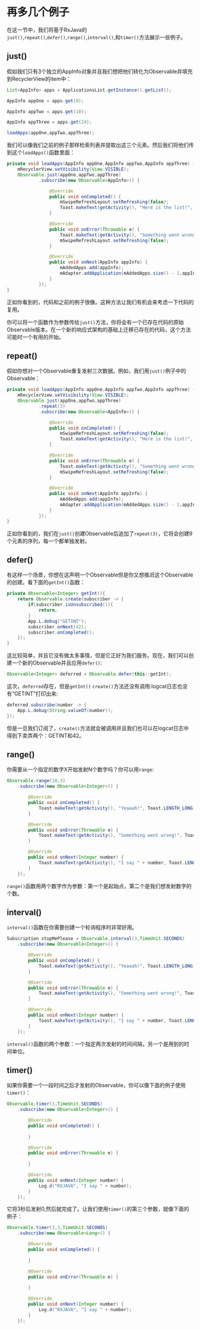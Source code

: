 # 再多几个例子

在这一节中，我们将基于RxJava的`just()`,`repeat()`,`defer()`,`range()`,`interval()`,和`timer()`方法展示一些例子。

## just()

假如我们只有3个独立的AppInfo对象并且我们想把他们转化为Observable并填充到RecyclerView的item中：
```java
List<AppInfo> apps = ApplicationsList.getInstance().getList();

AppInfo appOne = apps.get(0);

AppInfo appTwo = apps.get(10);

AppInfo appThree = apps.get(24);

loadApps(appOne,appTwo,appThree);

```

我们可以像我们之前的例子那样检索列表并提取出这三个元素。然后我们将他们传到这个`loadApps()`函数里面：
```java
private void loadApps(AppInfo appOne,AppInfo appTwo,AppInfo appThree) {
    mRecyclerView.setVisibility(View.VISIBLE);
    Observable.just(appOne,appTwo,appThree)
            .subscribe(new Observable<AppInfo>() {

                @Override
                public void onCompleted() {
                    mSwipeRefreshLayout.setRefreshing(false);
                    Toast.makeText(getActivity(), "Here is the list!", Toast.LENGTH_LONG).show();
                }

                @Override
                public void onError(Throwable e) {
                    Toast.makeText(getActivity(), "Something went wrong!", Toast.LENGTH_SHORT).show();
                    mSwipeRefreshLayout.setRefreshing(false);
                }

                @Override
                public void onNext(AppInfo appInfo) {
                    mAddedApps.add(appInfo); 
                    mAdapter.addApplication(mAddedApps.size() - 1,appInfo);
                }
            });
}
```

正如你看到的，代码和之前的例子很像。这种方法让我们有机会来考虑一下代码的复用。

你可以将一个函数作为参数传给`just()`方法，你将会有一个已存在代码的原始Observable版本。在一个新的响应式架构的基础上迁移已存在的代码，这个方法可能时一个有用的开始。


## repeat()

假如你想对一个Observable重复发射三次数据。例如，我们用`just()`例子中的Observable：

```java
private void loadApps(AppInfo appOne,AppInfo appTwo,AppInfo appThree) {
    mRecyclerView.setVisibility(View.VISIBLE);
    Observable.just(appOne,appTwo,appThree)
            .repeat(3)
            .subscribe(new Observable<AppInfo>() {

                @Override
                public void onCompleted() {
                    mSwipeRefreshLayout.setRefreshing(false);
                    Toast.makeText(getActivity(), "Here is the list!", Toast.LENGTH_LONG).show();
                }

                @Override
                public void onError(Throwable e) {
                    Toast.makeText(getActivity(), "Something went wrong!", Toast.LENGTH_SHORT).show();
                    mSwipeRefreshLayout.setRefreshing(false);
                }

                @Override
                public void onNext(AppInfo appInfo) {
                    mAddedApps.add(appInfo); 
                    mAdapter.addApplication(mAddedApps.size() - 1,appInfo);
                }
            });
}
```
正如你看到的，我们在`just()`创建Observable后追加了`repeat(3)`，它将会创建9个元素的序列，每一个都单独发射。

## defer()

有这样一个场景，你想在这声明一个Observable但是你又想推迟这个Observable的创建。看下面的`getInt()`函数：
```java
private Observable<Integer> getInt(){
    return Observable.create(subscriber -> {
        if(subscriber.isUnsubscribed()){
            return;
        }
        App.L.debug("GETINT");
        subscriber.onNext(42);
        subscriber.onCompleted();
    });
}
```

这比较简单，并且它没有做太多事情，但是它正好为我们服务。现在，我们可以创建一个新的Observable并且应用`defer()`:

```java
Observable<Integer> deferred = Observable.defer(this::getInt);
```
这次，`deferred`存在，但是`getInt()` `create()`方法还没有调用:logcat日志也没有“GETINT”打印出来:

```java
deferred.subscribe(number -> {
    App.L.debug(String.valueOf(number));
});
```
但是一旦我们订阅了，`create()`方法就会被调用并且我们也可以在logcat日志中得到下卖弄两个：GETINT和42。

## range()

你需要从一个指定的数字X开始发射N个数字吗？你可以用`range`:
```java
Observable.range(10,3)
    .subscribe(new Observable<Integer>() {

        @Override
        public void onCompleted() {
            Toast.makeText(getActivity(), "Yeaaah!", Toast.LENGTH_LONG).show();
        }

        @Override
        public void onError(Throwable e) {
            Toast.makeText(getActivity(), "Something went wrong!", Toast.LENGTH_SHORT).show();
        }

        @Override
        public void onNext(Integer number) {
            Toast.makeText(getActivity(), "I say " + number, Toast.LENGTH_SHORT).show();
        }
    });
```

`range()`函数用两个数字作为参数：第一个是起始点，第二个是我们想发射数字的个数。


## interval()

`interval()`函数在你需要创建一个轮询程序时非常好用。
```java
Subscription stopMePlease = Observable.interval(3,TimeUnit.SECONDS)
    .subscribe(new Observable<Integer>() {

        @Override
        public void onCompleted() {
            Toast.makeText(getActivity(), "Yeaaah!", Toast.LENGTH_LONG).show();
        }

        @Override
        public void onError(Throwable e) {
            Toast.makeText(getActivity(), "Something went wrong!", Toast.LENGTH_SHORT).show();
        }

        @Override
        public void onNext(Integer number) {
            Toast.makeText(getActivity(), "I say " + number, Toast.LENGTH_SHORT).show();
        }
    });
```
`interval()`函数的两个参数：一个指定两次发射的时间间隔，另一个是用到的时间单位。


## timer()

如果你需要一个一段时间之后才发射的Observable，你可以像下面的例子使用`timer()`：

```java
Observable.timer(3,TimeUnit.SECONDS)
    .subscribe(new Observable<Integer>() {

        @Override
        public void onCompleted() {
            
        }

        @Override
        public void onError(Throwable e) {
            
        }

        @Override
        public void onNext(Integer number) {
            Log.d("RXJAVA", "I say " + number);
        }
    });
```
它将3秒后发射0,然后就完成了。让我们使用`timer()`的第三个参数，就像下面的例子：
```java
Observable.timer(3,3,TimeUnit.SECONDS)
    .subscribe(new Observable<Long>() {

        @Override
        public void onCompleted() {
            
        }

        @Override
        public void onError(Throwable e) {
            
        }

        @Override
        public void onNext(Integer number) {
            Log.d("RXJAVA", "I say " + number);
        }
    });
```


















